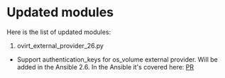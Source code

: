 Updated modules
===============

Here is the list of updated modules:

1. ovirt_external_provider_26.py

- Support authentication_keys for os_volume external provider.
  Will be added in the Ansible 2.6.
  In the Ansible it's covered here: [PR](https://github.com/ansible/ansible/pull/40294)
